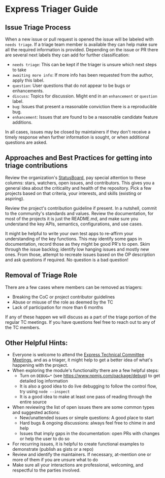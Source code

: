 # Express Triager Guide

## Issue Triage Process

When a new issue or pull request is opened the issue will be labeled with `needs triage`.
If a triage team member is available they can help make sure all the required information
is provided. Depending on the issue or PR there are several next labels they can add for further
classification:

- `needs triage`: This can be kept if the triager is unsure which next steps to take
- `awaiting more info`: If more info has been requested from the author, apply this label.
- `question`: User questions that do not appear to be bugs or enhancements.
- `discuss`: Topics for discussion. Might end in an `enhancement` or `question` label.
- `bug`: Issues that present a reasonable conviction there is a reproducible bug.
- `enhancement`: Issues that are found to be a reasonable candidate feature additions.

In all cases, issues may be closed by maintainers if they don't receive a timely response when
further information is sought, or when additional questions are asked.

## Approaches and Best Practices for getting into triage contributions

Review the organization's [StatusBoard](https://expressjs.github.io/statusboard/),
pay special attention to these columns: stars, watchers, open issues, and contributors.
This gives you a general idea about the criticality and health of the repository.
Pick a few projects based on that criteria, your interests, and skills (existing or aspiring).

Review the project's contribution guideline if present. In a nutshell,
commit to the community's standards and values. Review the
documentation, for most of the projects it is just the README.md, and
make sure you understand the key APIs, semantics, configurations, and use cases.

It might be helpful to write your own test apps to re-affirm your
understanding of the key functions. This may identify some gaps in
documentation, record those as they might be good PR's to open.
Skim through the issue backlog; identify low hanging issues and mostly new ones.
From those, attempt to recreate issues based on the OP description and
ask questions if required. No question is a bad question!

## Removal of Triage Role

There are a few cases where members can be removed as triagers:

- Breaking the CoC or project contributor guidelines
- Abuse or misuse of the role as deemed by the TC
- Lack of participation for more than 6 months

If any of these happen we will discuss as a part of the triage portion of the regular TC meetings.
If you have questions feel free to reach out to any of the TC members.

## Other Helpful Hints:

- Everyone is welcome to attend the [Express Technical Committee Meetings](https://github.com/expressjs/discussions#expressjs-tc-meetings), and as a triager, it might help to get a better idea of what's happening with the project.
- When exploring the module's functionality there are a few helpful steps:
  - Turn on `DEBUG=*` (see https://www.npmjs.com/package/debug) to get detailed log information
  - It is also a good idea to do live debugging to follow the control flow, try using `node --inspect`
  - It is a good idea to make at least one pass of reading through the entire source
- When reviewing the list of open issues there are some common types and suggested actions:
  - New/unattended issues or simple questions: A good place to start
  - Hard bugs & ongoing discussions: always feel free to chime in and help
  - Issues that imply gaps in the documentation: open PRs with changes or help the user to do so
- For recurring issues, it is helpful to create functional examples to demonstrate (publish as gists or a repo)
- Review and identify the maintainers. If necessary, at-mention one or more of them if you are unsure what to do
- Make sure all your interactions are professional, welcoming, and respectful to the parties involved.
